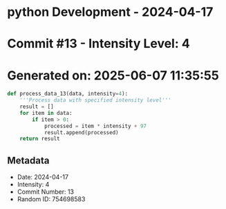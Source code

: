 ﻿# python Development - 2024-04-17
# Commit #13 - Intensity Level: 4
# Generated on: 2025-06-07 11:35:55
```python
def process_data_13(data, intensity=4):
    '''Process data with specified intensity level'''
    result = []
    for item in data:
        if item > 0:
            processed = item * intensity + 97
            result.append(processed)
    return result
```
## Metadata
- Date: 2024-04-17
- Intensity: 4
- Commit Number: 13
- Random ID: 754698583
